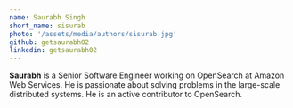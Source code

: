 ```yaml
---
name: Saurabh Singh
short_name: sisurab
photo: '/assets/media/authors/sisurab.jpg'
github: getsaurabh02
linkedin: getsaurabh02
---
```


**Saurabh** is a Senior Software Engineer working on OpenSearch at Amazon Web Services. He is passionate about solving problems in the large-scale distributed systems. He is an active contributor to OpenSearch.
